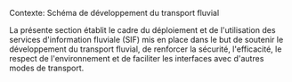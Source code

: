 Contexte: Schéma de développement du transport fluvial

La présente section établit le cadre du déploiement et de l'utilisation des services d'information fluviale (SIF) mis en place dans le but de soutenir le développement du transport fluvial, de renforcer la sécurité, l'efficacité, le respect de l'environnement et de faciliter les interfaces avec d'autres modes de transport.